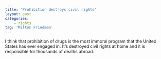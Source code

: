 ```yaml
---
title: 'Prohibition destroys civil rights'
layout: post
categories:
    - rights
tag: 'Milton Friedman'
---
```


I think that prohibition of drugs is the most immoral program that the United States has ever engaged in. It’s destroyed civil rights at home and it is responsible for thousands of deaths abroad.